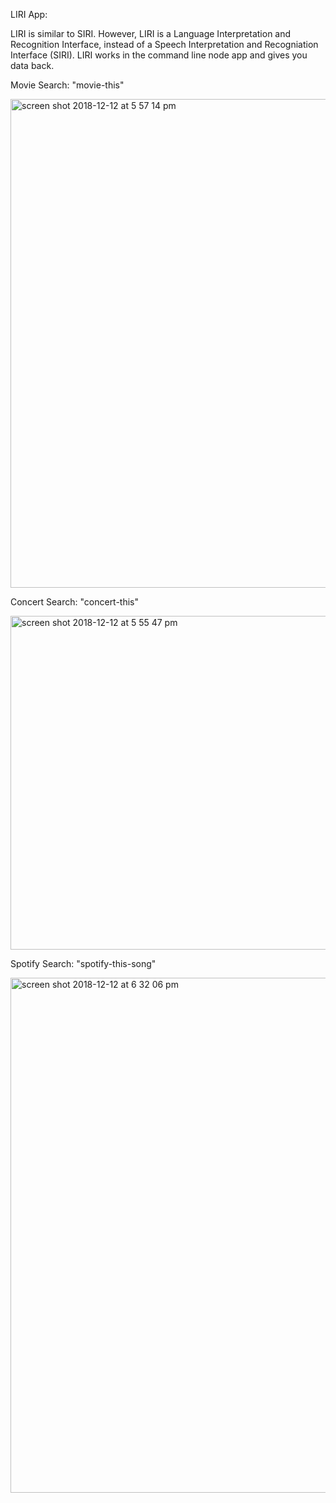 LIRI App: 

LIRI is similar to SIRI. However, LIRI is a Language Interpretation and Recognition Interface, instead of a Speech Interpretation and Recogniation Interface (SIRI). LIRI works in the command line node app and gives you data back.

Movie Search: "movie-this"

<img width="782" alt="screen shot 2018-12-12 at 5 57 14 pm" src="https://user-images.githubusercontent.com/43193434/49908707-0ed17880-fe39-11e8-95c3-0176f5ca716b.png">

Concert Search: "concert-this"

<img width="534" alt="screen shot 2018-12-12 at 5 55 47 pm" src="https://user-images.githubusercontent.com/43193434/49908753-31fc2800-fe39-11e8-8446-5aaa1d238a16.png">

Spotify Search: "spotify-this-song"

<img width="824" alt="screen shot 2018-12-12 at 6 32 06 pm" src="https://user-images.githubusercontent.com/43193434/49909758-712c7800-fe3d-11e8-96f6-2ecd6d8d7934.png">

